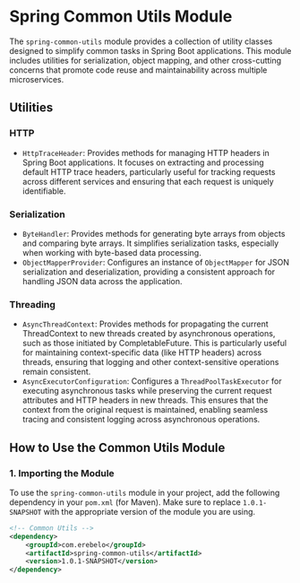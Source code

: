 # Spring Common Utils Module

The `spring-common-utils` module provides a collection of utility classes designed to simplify common tasks in Spring Boot applications. This module includes utilities for serialization, object mapping, and other cross-cutting concerns that promote code reuse and maintainability across multiple microservices.

## Utilities

### HTTP

- `HttpTraceHeader`: Provides methods for managing HTTP headers in Spring Boot applications. It focuses on extracting and processing default HTTP trace headers, particularly useful for tracking requests across different services and ensuring that each request is uniquely identifiable.

### Serialization

- `ByteHandler`: Provides methods for generating byte arrays from objects and comparing byte arrays. It simplifies serialization tasks, especially when working with byte-based data processing.
- `ObjectMapperProvider`: Configures an instance of `ObjectMapper` for JSON serialization and deserialization, providing a consistent approach for handling JSON data across the application.

### Threading

- `AsyncThreadContext`: Provides methods for propagating the current ThreadContext to new threads created by asynchronous operations, such as those initiated by CompletableFuture. This is particularly useful for maintaining context-specific data (like HTTP headers) across threads, ensuring that logging and other context-sensitive operations remain consistent.
- `AsyncExecutorConfiguration`: Configures a `ThreadPoolTaskExecutor` for executing asynchronous tasks while preserving the current request attributes and HTTP headers in new threads. This ensures that the context from the original request is maintained, enabling seamless tracing and consistent logging across asynchronous operations.

## How to Use the Common Utils Module

### 1. Importing the Module

To use the `spring-common-utils` module in your project, add the following dependency in your `pom.xml` (for Maven). Make sure to replace `1.0.1-SNAPSHOT` with the appropriate version of the module you are using.

```xml
<!-- Common Utils -->
<dependency>
    <groupId>com.erebelo</groupId>
    <artifactId>spring-common-utils</artifactId>
    <version>1.0.1-SNAPSHOT</version>
</dependency>
```
